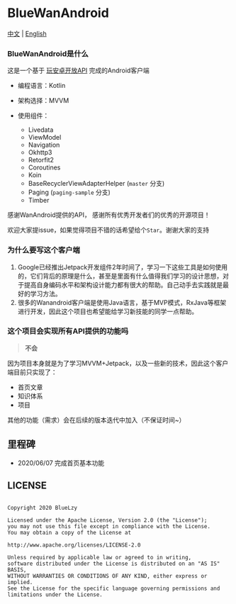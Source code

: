 # BlueWanAndroid

[中文]() | [English]()



### BlueWanAndroid是什么



这是一个基于 [玩安卓开放API](www.wanandroid.com) 完成的Android客户端

* 编程语言：Kotlin

* 架构选择：MVVM 
* 使用组件：
    * Livedata
    * ViewModel
    * Navigation
    * Okhttp3
    * Retorfit2
    * Coroutines
    * Koin
    * BaseRecyclerViewAdapterHelper (`master` 分支)
    * Paging (`paging-sample` 分支)
    * Timber



感谢WanAndroid提供的API， 感谢所有优秀开发者们的优秀的开源项目！



欢迎大家提issue，如果觉得项目不错的话希望给个`Star`。谢谢大家的支持



### 为什么要写这个客户端



1. Google已经推出Jetpack开发组件2年时间了，学习一下这些工具是如何使用的，它们背后的原理是什么，甚至是里面有什么值得我们学习的设计思想，对于提高自身编码水平和架构设计能力都有很大的帮助。自己动手去实践就是最好的学习方法。
2. 很多的Wanandroid客户端是使用Java语言，基于MVP模式，RxJava等框架进行开发，因此这个项目也希望能给学习新技能的同学一点帮助。



### 这个项目会实现所有API提供的功能吗

>  **不会**



因为项目本身就是为了学习MVVM+Jetpack，以及一些新的技术，因此这个客户端目前只实现了：

* 首页文章
* 知识体系
* 项目



其他的功能（需求）会在后续的版本迭代中加入（不保证时间~）





## 里程碑

* 2020/06/07 完成首页基本功能





## LICENSE
```

Copyright 2020 BlueLzy

Licensed under the Apache License, Version 2.0 (the "License"); 
you may not use this file except in compliance with the License. 
You may obtain a copy of the License at

http://www.apache.org/licenses/LICENSE-2.0

Unless required by applicable law or agreed to in writing, 
software distributed under the License is distributed on an "AS IS" BASIS, 
WITHOUT WARRANTIES OR CONDITIONS OF ANY KIND, either express or implied. 
See the License for the specific language governing permissions and limitations under the License.
```
